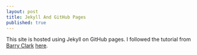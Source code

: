 ```yaml
---
layout: post
title: Jekyll And GitHub Pages
published: true
---
```


This site is hosted using Jekyll on GitHub pages. 
I followed the tutorial from [Barry Clark](https://github.com/barryclark/jekyll-now) [here](http://www.smashingmagazine.com/2014/08/01/build-blog-jekyll-github-pages/).